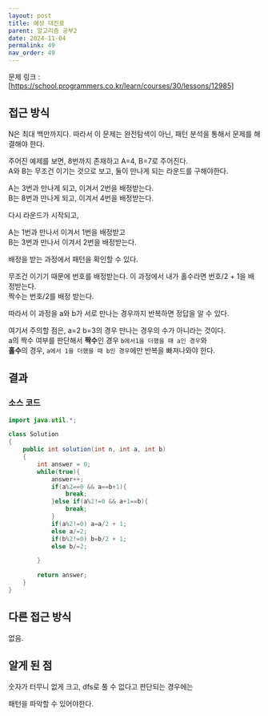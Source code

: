 ```yaml
---
layout: post
title: 예상 대진표
parent: 알고리즘 공부2
date: 2024-11-04
permalink: 49
nav_order: 49
---
```


문제 링크 : [https://school.programmers.co.kr/learn/courses/30/lessons/12985]

## 접근 방식

N은 최대 백만까지다. 따라서 이 문제는 완전탐색이 아닌, 패턴 분석을 통해서 문제를 해결해야 한다.

주어진 예제를 보면, 8번까지 존재하고 A=4, B=7로 주어진다.  
A와 B는 무조건 이기는 것으로 보고, 둘이 만나게 되는 라운드를 구해야한다.

A는 3번과 만나게 되고, 이겨서 2번을 배정받는다.  
B는 8번과 만나게 되고, 이겨서 4번을 배정받는다.

다시 라운드가 시작되고,

A는 1번과 만나서 이겨서 1번을 배정받고  
B는 3번과 만나서 이겨서 2번을 배정받는다.

배정을 받는 과정에서 패턴을 확인할 수 있다.

무조건 이기기 때문에 번호를 배정받는다. 이 과정에서 내가 홀수라면 번호/2 + 1을 배정받는다.  
짝수는 번호/2를 배정 받는다.

따라서 이 과정을 a와 b가 서로 만나는 경우까지 반복하면 정답을 알 수 있다.

여기서 주의할 점은, a=2 b=3의 경우 만나는 경우의 수가 아니라는 것이다.  
a의 짝수 여부를 판단해서 **짝수**인 경우 `b에서1을 더했을 때 a인 경우`와  
**홀수**의 경우, `a에서 1을 더했을 때 b인 경우`에만 반복을 빠져나와야 한다.

## 결과

### 소스 코드

```java
import java.util.*;

class Solution
{
    public int solution(int n, int a, int b)
    {
        int answer = 0;
        while(true){
            answer++;
            if(a%2==0 && a==b+1){
                break;
            }else if(a%2!=0 && a+1==b){
                break;
            }
            if(a%2!=0) a=a/2 + 1;
            else a/=2;
            if(b%2!=0) b=b/2 + 1;
            else b/=2;

        }

        return answer;
    }
}
```

## 다른 접근 방식

없음.

## 알게 된 점

숫자가 터무니 없게 크고, dfs로 풀 수 없다고 판단되는 경우에는

패턴을 파악할 수 있어야한다.

[https://school.programmers.co.kr/learn/courses/30/lessons/12985]: https://school.programmers.co.kr/learn/courses/30/lessons/12985
